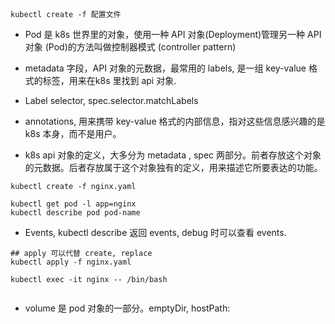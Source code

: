 ## 
```
kubectl create -f 配置文件
```

* Pod 是 k8s 世界里的对象，使用一种 API 对象(Deployment)管理另一种 API 对象 (Pod)的方法叫做控制器模式 (controller pattern)
* metadata 字段，API 对象的元数据，最常用的 labels, 是一组 key-value 格式的标签，用来在k8s 里找到 api 对象.
* Label selector, spec.selector.matchLabels
* annotations, 用来携带 key-value 格式的内部信息，指对这些信息感兴趣的是 k8s 本身，而不是用户。

* k8s api 对象的定义，大多分为 metadata , spec 两部分。前者存放这个对象的元数据。后者存放属于这个对象独有的定义，用来描述它所要表达的功能。

```
kubectl create -f nginx.yaml

kubectl get pod -l app=nginx
kubectl describe pod pod-name
```

* Events, kubectl describe 返回 events, debug 时可以查看 events.

```
## apply 可以代替 create, replace
kubectl apply -f nginx.yaml

kubectl exec -it nginx -- /bin/bash


```

* volume 是 pod 对象的一部分。emptyDir, hostPath: